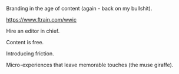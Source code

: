 ---
---

Branding in the age of content (again - back on my bullshit).

https://www.ftrain.com/wwic

Hire an editor in chief.

Content is free.

Introducing friction.

Micro-experiences that leave memorable touches (the muse giraffe).

